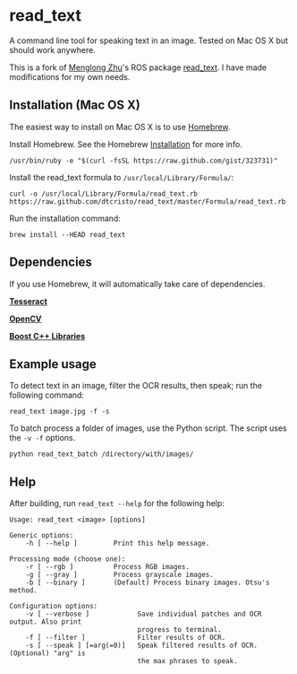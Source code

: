 read_text
=========
A command line tool for speaking text in an image. Tested on Mac OS X but should work anywhere.

This is a fork of [Menglong Zhu](http://www.seas.upenn.edu/~menglong/)'s ROS package [read_text](http://www.ros.org/wiki/read_text). I have made modifications for my own needs.

Installation (Mac OS X)
-----------------------
The easiest way to install on Mac OS X is to use [Homebrew](http://mxcl.github.com/homebrew/).

Install Homebrew. See the Homebrew [Installation](https://github.com/mxcl/homebrew/wiki/installation) for more info.

	/usr/bin/ruby -e "$(curl -fsSL https://raw.github.com/gist/323731)"

Install the read_text formula to `/usr/local/Library/Formula/`:

	curl -o /usr/local/Library/Formula/read_text.rb https://raw.github.com/dtcristo/read_text/master/Formula/read_text.rb

Run the installation command:

	brew install --HEAD read_text

Dependencies
------------
If you use Homebrew, it will automatically take care of dependencies.

[**Tesseract**](http://code.google.com/p/tesseract-ocr/)

[**OpenCV**](http://opencv.willowgarage.com/)

[**Boost C++ Libraries**](http://www.boost.org/)

Example usage
-------------
To detect text in an image, filter the OCR results, then speak; run the following command:

	read_text image.jpg -f -s

To batch process a folder of images, use the Python script. The script uses the `-v -f` options.

	python read_text_batch /directory/with/images/

Help
----
After building, run `read_text --help` for the following help:

	Usage: read_text <image> [options]

	Generic options:
  		-h [ --help ]         Print this help message.

	Processing mode (choose one):
  		-r [ --rgb ]          Process RGB images.
  		-g [ --gray ]         Process grayscale images.
  		-b [ --binary ]       (Default) Process binary images. Otsu's method.

	Configuration options:
  		-v [ --verbose ]          	Save individual patches and OCR output. Also print 
                            		progress to terminal.
  		-f [ --filter ]           	Filter results of OCR.
  		-s [ --speak ] [=arg(=0)] 	Speak filtered results of OCR. (Optional) "arg" is 
                            		the max phrases to speak.